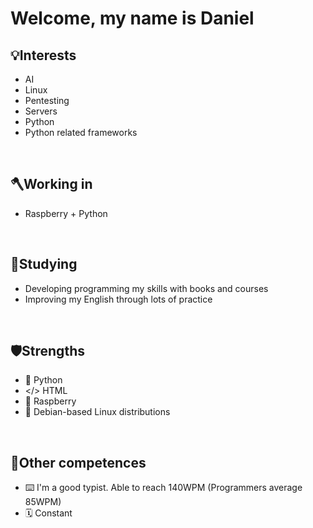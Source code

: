 <h1> Welcome, my name is Daniel</h1>

## 💡Interests 
- AI
- Linux
- Pentesting
- Servers
- Python
- Python related frameworks

<br/>

## 🪓Working in
- Raspberry + Python

<br/>

## 🌱Studying
- Developing programming my skills with books and courses
- Improving my English through lots of practice

<br/>

## 🛡️Strengths
- 🐍 Python
- </> HTML
- 🍇 Raspberry
- 🐧 Debian-based Linux distributions

<br/>

## 🧠Other competences 
- ⌨️ I'm a good typist. Able to reach 140WPM (Programmers average 85WPM)
- 🗓️ Constant



<!--
**VarmiloVA/VarmiloVA** is a ✨ _special_ ✨ repository because its `README.md` (this file) appears on your GitHub profile.

Here are some ideas to get you started:

- 🔭 I’m currently working on ...
- 🌱 I’m currently learning ...
- 👯 I’m looking to collaborate on ...
- 🤔 I’m looking for help with ...
- 💬 Ask me about ...
- 📫 How to reach me: ...
- 😄 Pronouns: ...
- ⚡ Fun fact: ...
-->
